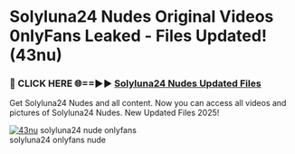 # Solyluna24 Nudes Original Videos 0nlyFans Leaked - Files Updated! (43nu)

<h3>🔴 CLICK HERE 🌐==►► <a href="https://tinyurl.com/yc6ubb5a" rel="nofollow">Solyluna24 Nudes Updated Files</a></h3>

Get Solyluna24 Nudes and all content. Now you can access all videos and pictures of Solyluna24 Nudes. New Updated Files 2025!

[![43nu](https://i.imgur.com/7eu0CRL.gif)](https://tinyurl.com/yc6ubb5a)
solyluna24 nude onlyfans<br>
solyluna24 onlyfans nude
